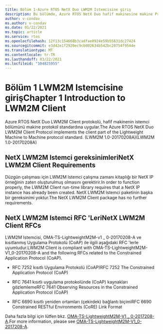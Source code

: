 ```yaml
---
title: Bölüm 1-Azure RTOS NetX Duo LWM2M Istemcisine giriş
description: Bu bölümde, Azure RTOS NetX Duo hafif makinesine makine Protokolü istemcisine giriş yer almaktadır.
author: v-condav
ms.author: v-condav
ms.date: 01/22/2021
ms.topic: article
ms.service: rtos
ms.openlocfilehash: 12f13c154668b3cadfae0924e59b55631dc27424
ms.sourcegitcommit: e3d42e1f2920ec9cb002634b542bc20754f9544e
ms.translationtype: MT
ms.contentlocale: tr-TR
ms.lasthandoff: 03/22/2021
ms.locfileid: "104825955"
---
```

# <a name="chapter-1--introduction-to-lwm2m-client"></a><span data-ttu-id="68ad1-103">Bölüm 1 LWM2M Istemcisine giriş</span><span class="sxs-lookup"><span data-stu-id="68ad1-103">Chapter 1  Introduction to LWM2M Client</span></span>

<span data-ttu-id="68ad1-104">Azure RTOS NetX Duo LWM2M Client protokolü, hafif makinenin istemci bölümünü makine protokol standardına uygular.</span><span class="sxs-lookup"><span data-stu-id="68ad1-104">The Azure RTOS NetX Duo LWM2M Client Protocol implements the client part of the Lightweight Machine to Machine protocol standard.</span></span> <span data-ttu-id="68ad1-105">(LWM2M 1.0-20170208A)</span><span class="sxs-lookup"><span data-stu-id="68ad1-105">(LWM2M 1.0-20170208A)</span></span>

## <a name="netx-lwm2m-client-requirements"></a><span data-ttu-id="68ad1-106">NetX LWM2M Istemci gereksinimleri</span><span class="sxs-lookup"><span data-stu-id="68ad1-106">NetX LWM2M Client Requirements</span></span>

<span data-ttu-id="68ad1-107">Düzgün çalışması için LWM2M Istemci çalışma zamanı kitaplığı bir NetX IP örneğinin zaten oluşturulmuş olmasını gerektirir.</span><span class="sxs-lookup"><span data-stu-id="68ad1-107">In order to function properly, the LWM2M Client run-time library requires that a NetX IP instance has already been created.</span></span> <span data-ttu-id="68ad1-108">NetX LWM2M Istemci paketinin başka bir gereksinimi yoktur.</span><span class="sxs-lookup"><span data-stu-id="68ad1-108">The NetX LWM2M Client package has no further requirements.</span></span>

## <a name="netx-lwm2m-client-rfcs"></a><span data-ttu-id="68ad1-109">NetX LWM2M Istemci RFC 'Leri</span><span class="sxs-lookup"><span data-stu-id="68ad1-109">NetX LWM2M Client RFCs</span></span>

<span data-ttu-id="68ad1-110">LWM2M Istemcisi, OMA-TS-LightweightM2M-v1 \_ 0-20170208-A ve kısıtlanmış Uygulama Protokolü (CoAP) ile ilgili aşağıdaki RFC 'lerle uyumludur.</span><span class="sxs-lookup"><span data-stu-id="68ad1-110">LWM2M Client is compliant with OMA-TS-LightweightM2M-V1\_0-20170208-A and the following RFCs related to the Constrained Application Protocol (CoAP).</span></span>

* <span data-ttu-id="68ad1-111">RFC 7252 kısıtlı Uygulama Protokolü (CoAP)</span><span class="sxs-lookup"><span data-stu-id="68ad1-111">RFC 7252 The Constrained Application Protocol (CoAP)</span></span>

* <span data-ttu-id="68ad1-112">RFC 7641 kısıtlı uygulama protokolünde (CoAP) kaynakları gözlemleme</span><span class="sxs-lookup"><span data-stu-id="68ad1-112">RFC 7641 Observing Resources in the Constrained Application Protocol (CoAP)</span></span>

* <span data-ttu-id="68ad1-113">RFC 6690 kısıtlı yeniden ortamları (çekirdek) bağlantı biçimi</span><span class="sxs-lookup"><span data-stu-id="68ad1-113">RFC 6690 Constrained RESTful Environments (CoRE) Link Format</span></span>

<span data-ttu-id="68ad1-114">Daha fazla bilgi için lütfen bkz. [OMA-TS-LightweightM2M-V1 \_ 0-2017208-A](http://www.openmobilealliance.org/release/LightweightM2M/V1_0-20170208-A/OMA-TS-LightweightM2M-V1_0-20170208-A.pdf).</span><span class="sxs-lookup"><span data-stu-id="68ad1-114">For more information, please see [OMA-TS-LightweightM2M-V1\_0-2017208-A](http://www.openmobilealliance.org/release/LightweightM2M/V1_0-20170208-A/OMA-TS-LightweightM2M-V1_0-20170208-A.pdf).</span></span>